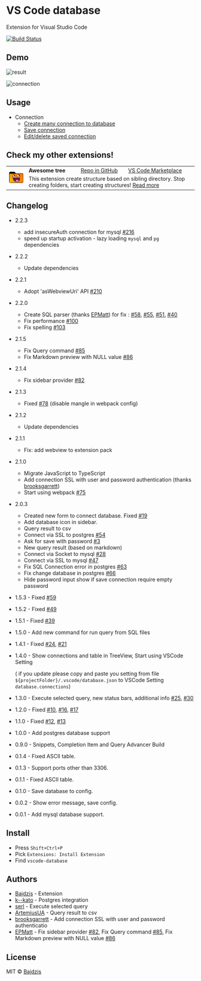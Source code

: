 # VS Code database
Extension for Visual Studio Code 

[![Build Status](https://travis-ci.com/Bajdzis/vscode-database.svg?branch=master)](https://travis-ci.com/Bajdzis/vscode-database)

## Demo

![result](https://github.com/Bajdzis/vscode-database/raw/master/readme/v2.0-result.gif)

![connection](https://github.com/Bajdzis/vscode-database/raw/master/readme/v2.0-connection.gif)

## Usage

* Connection
    * [Create many connection to database](https://github.com/Bajdzis/vscode-database/blob/master/doc/create-connection.md)
    * [Save connection](https://github.com/Bajdzis/vscode-database/blob/master/doc/save-connection.md)
    * [Edit/delete saved connection](https://github.com/Bajdzis/vscode-database/blob/master/doc/edit-connection.md)

## Check my other extensions!

<table>
    <tbody>
        <tr>
            <td rowspan="2">
                <a href="https://github.com/Bajdzis/vscode-awesome-tree" target="_blank">
                    <img src="https://github.com/Bajdzis/vscode-awesome-tree/raw/master/readme/awesome-tree-icon.png" width="100px">
                </a>
            </td>
            <td>
                <strong>Awesome tree</strong>
            </td>
            <td><a href="https://github.com/Bajdzis/vscode-awesome-tree" target="_blank">Repo in GitHub</a></td>
            <td><a href="https://marketplace.visualstudio.com/items?itemName=bajdzis.awesome-tree" target="_blank">VS Code Marketplace</a></td>
        </tr>
        <tr>
            <td colspan="3">
                This extension create structure based on sibling directory. 
                Stop creating folders, start creating structures!
                <a href="https://marketplace.visualstudio.com/items?itemName=bajdzis.awesome-tree" target="_blank">Read more</a>
            </td>
        </tr>
    </tbody>
</table>
 
## Changelog

* 2.2.3
    * add insecureAuth connection for mysql [#216](https://github.com/Bajdzis/vscode-database/issues/216)
    * speed up startup activation - lazy loading `mysql` and `pg` dependencies

* 2.2.2
    * Update dependencies

* 2.2.1
    * Adopt 'asWebviewUri' API [#210](https://github.com/Bajdzis/vscode-database/issues/210)

* 2.2.0
    * Create SQL parser (thanks [EPMatt](https://github.com/EPMatt)) for fix : [#58](https://github.com/Bajdzis/vscode-database/issues/58), [#55](https://github.com/Bajdzis/vscode-database/issues/55), [#51](https://github.com/Bajdzis/vscode-database/issues/51), [#40](https://github.com/Bajdzis/vscode-database/issues/40)
    * Fix performance [#100](https://github.com/Bajdzis/vscode-database/issues/100)
    * Fix spelling [#103](https://github.com/Bajdzis/vscode-database/issues/103)

* 2.1.5
    * Fix Query command [#85](https://github.com/Bajdzis/vscode-database/issues/85)
    * Fix Markdown preview with NULL value [#86](https://github.com/Bajdzis/vscode-database/issues/86)

* 2.1.4
    * Fix sidebar provider [#82](https://github.com/Bajdzis/vscode-database/issues/82)

* 2.1.3
    * Fixed [#78](https://github.com/Bajdzis/vscode-database/issues/78) (disable mangle in webpack config)

* 2.1.2
    * Update dependencies

* 2.1.1
    * Fix: add webview to extension pack

* 2.1.0
    * Migrate JavaScript to TypeScript
    * Add connection SSL with user and password authentication (thanks [brooksgarrett](https://github.com/brooksgarrett))
    * Start using webpack [#75](https://github.com/Bajdzis/vscode-database/issues/75)

* 2.0.3
    * Created new form to connect database. Fixed [#19](https://github.com/Bajdzis/vscode-database/issues/19) 
    * Add database icon in sidebar.
    * Query result to csv
    * Connect via SSL to postgres [#54](https://github.com/Bajdzis/vscode-database/issues/54)
    * Ask for save with password [#3](https://github.com/Bajdzis/vscode-database/issues/3)
    * New query result (based on markdown)
    * Connect via Socket to mysql [#28](https://github.com/Bajdzis/vscode-database/issues/28)
    * Connect via SSL to mysql [#47](https://github.com/Bajdzis/vscode-database/issues/47)
    * Fix SQL Connection error in postgres [#63](https://github.com/Bajdzis/vscode-database/issues/63)
    * Fix change database in postgres [#66](https://github.com/Bajdzis/vscode-database/issues/66)
    * Hide password input show if save connection require empty password

* 1.5.3 - Fixed [#59](https://github.com/Bajdzis/vscode-database/issues/59)

* 1.5.2 - Fixed [#49](https://github.com/Bajdzis/vscode-database/issues/49)

* 1.5.1 - Fixed [#39](https://github.com/Bajdzis/vscode-database/issues/39)

* 1.5.0 - Add new command for run query from SQL files

* 1.4.1 - Fixed [#24](https://github.com/Bajdzis/vscode-database/issues/24), [#21](https://github.com/Bajdzis/vscode-database/issues/21)

* 1.4.0 - Show connections and table in TreeView, Start using VSCode Setting

    ( if you update please copy and paste you setting from file `${projectFolder}/.vscode/database.json` to VSCode Setting `database.connections`)

* 1.3.0 - Execute selected query, new status bars, additional info [#25](https://github.com/Bajdzis/vscode-database/issues/25), [#30](https://github.com/Bajdzis/vscode-database/issues/30)

* 1.2.0 - Fixed [#10](https://github.com/Bajdzis/vscode-database/issues/10), [#16](https://github.com/Bajdzis/vscode-database/issues/16), [#17](https://github.com/Bajdzis/vscode-database/issues/17)

* 1.1.0 - Fixed [#12](https://github.com/Bajdzis/vscode-database/issues/12), [#13](https://github.com/Bajdzis/vscode-database/issues/13)

* 1.0.0 - Add postgres database support

* 0.9.0 - Snippets, Completion Item and Query Advancer Build

* 0.1.4 - Fixed ASCII table.

* 0.1.3 - Support ports other than 3306.

* 0.1.1 - Fixed ASCII table.

* 0.1.0 - Save database to config.

* 0.0.2 - Show error message, save config.

* 0.0.1 - Add mysql database support.

## Install
* Press `Shift+Ctrl+P` 
* Pick `Extensions: Install Extension`
* Find `vscode-database`

## Authors

* [Bajdzis](https://github.com/Bajdzis) - Extension
* [k--kato](https://github.com/kasecato) - Postgres integration
* [serl](https://github.com/serl) - Execute selected query
* [ArtemiusUA](https://github.com/ArtemiusUA) - Query result to csv
* [brooksgarrett](https://github.com/brooksgarrett) - Add connection SSL with user and password authenticatio
* [EPMatt](https://github.com/EPMatt) - Fix sidebar provider [#82](https://github.com/Bajdzis/vscode-database/issues/82), Fix Query command [#85](https://github.com/Bajdzis/vscode-database/issues/85), Fix Markdown preview with NULL value [#86](https://github.com/Bajdzis/vscode-database/issues/86)

## License
MIT © [Bajdzis](https://github.com/Bajdzis)
